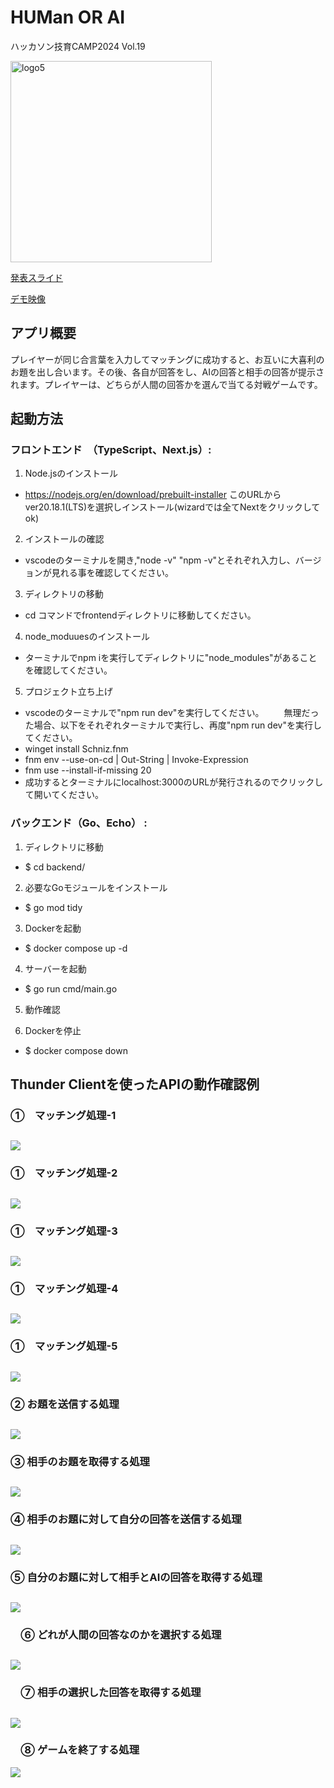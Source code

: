 # HUMan OR AI
ハッカソン技育CAMP2024 Vol.19

<img width="322" alt="logo5" src="https://github.com/user-attachments/assets/e5a1caca-53af-4b18-a4f9-773bd68955c9" />

[発表スライド](https://docs.google.com/presentation/d/1Kywy_Jzy-XLVUDBIwsPYSnT6Sq7EmecSucU0_fmEJGk/edit?usp=sharing)

[デモ映像](https://youtu.be/DF7pgwGcfis)

## アプリ概要
プレイヤーが同じ合言葉を入力してマッチングに成功すると、お互いに大喜利のお題を出し合います。その後、各自が回答をし、AIの回答と相手の回答が提示されます。プレイヤーは、どちらが人間の回答かを選んで当てる対戦ゲームです。

## 起動方法

### フロントエンド　（TypeScript、Next.js）:
1. Node.jsのインストール 
- https://nodejs.org/en/download/prebuilt-installer
   このURLからver20.18.1(LTS)を選択しインストール(wizardでは全てNextをクリックしてok)


2. インストールの確認
- vscodeのターミナルを開き,"node -v" "npm -v"とそれぞれ入力し、バージョンが見れる事を確認してください。

3. ディレクトリの移動
- cd コマンドでfrontendディレクトリに移動してください。

4. node_moduuesのインストール
- ターミナルでnpm iを実行してディレクトリに"node_modules"があることを確認してください。

5. プロジェクト立ち上げ
- vscodeのターミナルで"npm run dev"を実行してください。
　　無理だった場合、以下をそれぞれターミナルで実行し、再度"npm run dev"を実行してください。
- winget install Schniz.fnm
- fnm env --use-on-cd | Out-String | Invoke-Expression
- fnm use --install-if-missing 20
- 成功するとターミナルにlocalhost:3000のURLが発行されるのでクリックして開いてください。

### バックエンド（Go、Echo） :

1. ディレクトリに移動                　
- $ cd backend/ 

2. 必要なGoモジュールをインストール
- $ go mod tidy 

3. Dockerを起動
- $ docker compose up -d 

4. サーバーを起動
- $ go run cmd/main.go 

5. 動作確認

6. Dockerを停止
- $ docker compose down

## Thunder Clientを使ったAPIの動作確認例
### ①　マッチング処理-1
![](./api_images/1_1.png)
---
### ①　マッチング処理-2
![](./api_images/1_2.png)
---
### ①　マッチング処理-3
![](./api_images/1_3.png)
---
### ①　マッチング処理-4
![](./api_images/1_4.png)
---
### ①　マッチング処理-5
![](./api_images/1_5.png)
---
### ② お題を送信する処理
![](./api_images/2.png)
---
### ③ 相手のお題を取得する処理
![](./api_images/3.png)
---
### ④ 相手のお題に対して自分の回答を送信する処理
![](./api_images/4.png)
---
### ⑤ 自分のお題に対して相手とAIの回答を取得する処理
![](./api_images/5.png)
---
### 　⑥ どれが人間の回答なのかを選択する処理
![](./api_images/6.png)
---
### 　⑦ 相手の選択した回答を取得する処理
![](./api_images/7.png)
---
### 　⑧ ゲームを終了する処理
![](./api_images/8.png)

